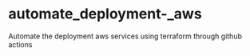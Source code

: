 # automate_deployment-_aws
Automate the deployment aws services using terraform through github actions
